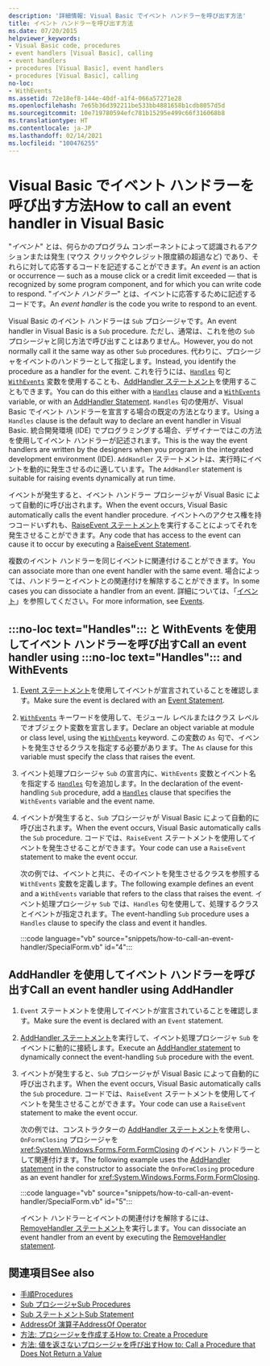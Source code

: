 ```yaml
---
description: '詳細情報: Visual Basic でイベント ハンドラーを呼び出す方法'
title: イベント ハンドラーを呼び出す方法
ms.date: 07/20/2015
helpviewer_keywords:
- Visual Basic code, procedures
- event handlers [Visual Basic], calling
- event handlers
- procedures [Visual Basic], event handlers
- procedures [Visual Basic], calling
no-loc:
- WithEvents
ms.assetid: 72e18ef8-144e-40df-a1f4-066a57271e28
ms.openlocfilehash: 7e65b36d392211be533bb4881658b1cdb8057d5d
ms.sourcegitcommit: 10e719780594efc781b15295e499c66f316068b8
ms.translationtype: HT
ms.contentlocale: ja-JP
ms.lasthandoff: 02/14/2021
ms.locfileid: "100476255"
---
```

# <a name="how-to-call-an-event-handler-in-visual-basic"></a><span data-ttu-id="ddd04-103">Visual Basic でイベント ハンドラーを呼び出す方法</span><span class="sxs-lookup"><span data-stu-id="ddd04-103">How to call an event handler in Visual Basic</span></span>

<span data-ttu-id="ddd04-104">"*イベント*" とは、何らかのプログラム コンポーネントによって認識されるアクションまたは発生 (マウス クリックやクレジット限度額の超過など) であり、それらに対して応答するコードを記述することができます。</span><span class="sxs-lookup"><span data-stu-id="ddd04-104">An *event* is an action or occurrence — such as a mouse click or a credit limit exceeded — that is recognized by some program component, and for which you can write code to respond.</span></span> <span data-ttu-id="ddd04-105">"*イベント ハンドラー*" とは、イベントに応答するために記述するコードです。</span><span class="sxs-lookup"><span data-stu-id="ddd04-105">An *event handler* is the code you write to respond to an event.</span></span>

<span data-ttu-id="ddd04-106">Visual Basic のイベント ハンドラーは `Sub` プロシージャです。</span><span class="sxs-lookup"><span data-stu-id="ddd04-106">An event handler in Visual Basic is a `Sub` procedure.</span></span> <span data-ttu-id="ddd04-107">ただし、通常は、これを他の `Sub` プロシージャと同じ方法で呼び出すことはありません。</span><span class="sxs-lookup"><span data-stu-id="ddd04-107">However, you do not normally call it the same way as other `Sub` procedures.</span></span> <span data-ttu-id="ddd04-108">代わりに、プロシージャをイベントのハンドラーとして指定します。</span><span class="sxs-lookup"><span data-stu-id="ddd04-108">Instead, you identify the procedure as a handler for the event.</span></span> <span data-ttu-id="ddd04-109">これを行うには、[`Handles`](../../../language-reference/statements/handles-clause.md) 句と [`WithEvents`](../../../language-reference/modifiers/withevents.md) 変数を使用することも、[AddHandler ステートメント](../../../language-reference/statements/addhandler-statement.md)を使用することもできます。</span><span class="sxs-lookup"><span data-stu-id="ddd04-109">You can do this either with a [`Handles`](../../../language-reference/statements/handles-clause.md) clause and a [`WithEvents`](../../../language-reference/modifiers/withevents.md) variable, or with an [AddHandler Statement](../../../language-reference/statements/addhandler-statement.md).</span></span> <span data-ttu-id="ddd04-110">`Handles` 句の使用が、Visual Basic でイベント ハンドラーを宣言する場合の既定の方法となります。</span><span class="sxs-lookup"><span data-stu-id="ddd04-110">Using a `Handles` clause is the default way to declare an event handler in Visual Basic.</span></span> <span data-ttu-id="ddd04-111">統合開発環境 (IDE) でプログラミングする場合、デザイナーではこの方法を使用してイベント ハンドラーが記述されます。</span><span class="sxs-lookup"><span data-stu-id="ddd04-111">This is the way the event handlers are written by the designers when you program in the integrated development environment (IDE).</span></span> <span data-ttu-id="ddd04-112">`AddHandler` ステートメントは、実行時にイベントを動的に発生させるのに適しています。</span><span class="sxs-lookup"><span data-stu-id="ddd04-112">The `AddHandler` statement is suitable for raising events dynamically at run time.</span></span>

<span data-ttu-id="ddd04-113">イベントが発生すると、イベント ハンドラー プロシージャが Visual Basic によって自動的に呼び出されます。</span><span class="sxs-lookup"><span data-stu-id="ddd04-113">When the event occurs, Visual Basic automatically calls the event handler procedure.</span></span> <span data-ttu-id="ddd04-114">イベントへのアクセス権を持つコードいずれも、[RaiseEvent ステートメント](../../../language-reference/statements/raiseevent-statement.md)を実行することによってそれを発生させることができます。</span><span class="sxs-lookup"><span data-stu-id="ddd04-114">Any code that has access to the event can cause it to occur by executing a [RaiseEvent Statement](../../../language-reference/statements/raiseevent-statement.md).</span></span>

<span data-ttu-id="ddd04-115">複数のイベント ハンドラーを同じイベントに関連付けることができます。</span><span class="sxs-lookup"><span data-stu-id="ddd04-115">You can associate more than one event handler with the same event.</span></span> <span data-ttu-id="ddd04-116">場合によっては、ハンドラーとイベントとの関連付けを解除することができます。</span><span class="sxs-lookup"><span data-stu-id="ddd04-116">In some cases you can dissociate a handler from an event.</span></span> <span data-ttu-id="ddd04-117">詳細については、「[イベント](../events/index.md)」を参照してください。</span><span class="sxs-lookup"><span data-stu-id="ddd04-117">For more information, see [Events](../events/index.md).</span></span>

## <a name="call-an-event-handler-using-no-loc-texthandles-and-withevents"></a><span data-ttu-id="ddd04-118">:::no-loc text="Handles"::: と WithEvents を使用してイベント ハンドラーを呼び出す</span><span class="sxs-lookup"><span data-stu-id="ddd04-118">Call an event handler using :::no-loc text="Handles"::: and WithEvents</span></span>

1. <span data-ttu-id="ddd04-119">[Event ステートメント](../../../language-reference/statements/event-statement.md)を使用してイベントが宣言されていることを確認します。</span><span class="sxs-lookup"><span data-stu-id="ddd04-119">Make sure the event is declared with an [Event Statement](../../../language-reference/statements/event-statement.md).</span></span>

2. <span data-ttu-id="ddd04-120">[`WithEvents`](../../../language-reference/modifiers/withevents.md) キーワードを使用して、モジュール レベルまたはクラス レベルでオブジェクト変数を宣言します。</span><span class="sxs-lookup"><span data-stu-id="ddd04-120">Declare an object variable at module or class level, using the [`WithEvents`](../../../language-reference/modifiers/withevents.md) keyword.</span></span> <span data-ttu-id="ddd04-121">この変数の `As` 句で、イベントを発生させるクラスを指定する必要があります。</span><span class="sxs-lookup"><span data-stu-id="ddd04-121">The `As` clause for this variable must specify the class that raises the event.</span></span>

3. <span data-ttu-id="ddd04-122">イベント処理プロシージャ `Sub` の宣言内に、`WithEvents` 変数とイベント名を指定する [`Handles`](../../../language-reference/statements/handles-clause.md) 句を追加します。</span><span class="sxs-lookup"><span data-stu-id="ddd04-122">In the declaration of the event-handling `Sub` procedure, add a [`Handles`](../../../language-reference/statements/handles-clause.md) clause that specifies the `WithEvents` variable and the event name.</span></span>

4. <span data-ttu-id="ddd04-123">イベントが発生すると、`Sub` プロシージャが Visual Basic によって自動的に呼び出されます。</span><span class="sxs-lookup"><span data-stu-id="ddd04-123">When the event occurs, Visual Basic automatically calls the `Sub` procedure.</span></span> <span data-ttu-id="ddd04-124">コードでは、`RaiseEvent` ステートメントを使用してイベントを発生させることができます。</span><span class="sxs-lookup"><span data-stu-id="ddd04-124">Your code can use a `RaiseEvent` statement to make the event occur.</span></span>

    <span data-ttu-id="ddd04-125">次の例では、イベントと共に、そのイベントを発生させるクラスを参照する `WithEvents` 変数を定義します。</span><span class="sxs-lookup"><span data-stu-id="ddd04-125">The following example defines an event and a `WithEvents` variable that refers to the class that raises the event.</span></span> <span data-ttu-id="ddd04-126">イベント処理プロシージャ `Sub` では、`Handles` 句を使用して、処理するクラスとイベントが指定されます。</span><span class="sxs-lookup"><span data-stu-id="ddd04-126">The event-handling `Sub` procedure uses a `Handles` clause to specify the class and event it handles.</span></span>

    :::code language="vb" source="snippets/how-to-call-an-event-handler/SpecialForm.vb" id="4":::

## <a name="call-an-event-handler-using-addhandler"></a><span data-ttu-id="ddd04-127">AddHandler を使用してイベント ハンドラーを呼び出す</span><span class="sxs-lookup"><span data-stu-id="ddd04-127">Call an event handler using AddHandler</span></span>

1. <span data-ttu-id="ddd04-128">`Event` ステートメントを使用してイベントが宣言されていることを確認します。</span><span class="sxs-lookup"><span data-stu-id="ddd04-128">Make sure the event is declared with an `Event` statement.</span></span>

2. <span data-ttu-id="ddd04-129">[AddHandler ステートメント](../../../language-reference/statements/addhandler-statement.md)を実行して、イベント処理プロシージャ `Sub` をイベントに動的に接続します。</span><span class="sxs-lookup"><span data-stu-id="ddd04-129">Execute an [AddHandler statement](../../../language-reference/statements/addhandler-statement.md) to dynamically connect the event-handling `Sub` procedure with the event.</span></span>

3. <span data-ttu-id="ddd04-130">イベントが発生すると、`Sub` プロシージャが Visual Basic によって自動的に呼び出されます。</span><span class="sxs-lookup"><span data-stu-id="ddd04-130">When the event occurs, Visual Basic automatically calls the `Sub` procedure.</span></span> <span data-ttu-id="ddd04-131">コードでは、`RaiseEvent` ステートメントを使用してイベントを発生させることができます。</span><span class="sxs-lookup"><span data-stu-id="ddd04-131">Your code can use a `RaiseEvent` statement to make the event occur.</span></span>

    <span data-ttu-id="ddd04-132">次の例では、コンストラクターの [AddHandler ステートメント](../../../language-reference/statements/addhandler-statement.md)を使用し、`OnFormClosing` プロシージャを <xref:System.Windows.Forms.Form.FormClosing> のイベント ハンドラーとして関連付けます。</span><span class="sxs-lookup"><span data-stu-id="ddd04-132">The following example uses the [AddHandler statement](../../../language-reference/statements/addhandler-statement.md) in the constructor to associate the `OnFormClosing` procedure as an event handler for <xref:System.Windows.Forms.Form.FormClosing>.</span></span>

    :::code language="vb" source="snippets/how-to-call-an-event-handler/SpecialForm.vb" id="5":::

    <span data-ttu-id="ddd04-133">イベント ハンドラーとイベントの関連付けを解除するには、[RemoveHandler ステートメント](../../../language-reference/statements/removehandler-statement.md)を実行します。</span><span class="sxs-lookup"><span data-stu-id="ddd04-133">You can dissociate an event handler from an event by executing the [RemoveHandler statement](../../../language-reference/statements/removehandler-statement.md).</span></span>

## <a name="see-also"></a><span data-ttu-id="ddd04-134">関連項目</span><span class="sxs-lookup"><span data-stu-id="ddd04-134">See also</span></span>

- [<span data-ttu-id="ddd04-135">手順</span><span class="sxs-lookup"><span data-stu-id="ddd04-135">Procedures</span></span>](index.md)
- [<span data-ttu-id="ddd04-136">Sub プロシージャ</span><span class="sxs-lookup"><span data-stu-id="ddd04-136">Sub Procedures</span></span>](sub-procedures.md)
- [<span data-ttu-id="ddd04-137">Sub ステートメント</span><span class="sxs-lookup"><span data-stu-id="ddd04-137">Sub Statement</span></span>](../../../language-reference/statements/sub-statement.md)
- [<span data-ttu-id="ddd04-138">AddressOf 演算子</span><span class="sxs-lookup"><span data-stu-id="ddd04-138">AddressOf Operator</span></span>](../../../language-reference/operators/addressof-operator.md)
- [<span data-ttu-id="ddd04-139">方法: プロシージャを作成する</span><span class="sxs-lookup"><span data-stu-id="ddd04-139">How to: Create a Procedure</span></span>](how-to-create-a-procedure.md)
- [<span data-ttu-id="ddd04-140">方法: 値を返さないプロシージャを呼び出す</span><span class="sxs-lookup"><span data-stu-id="ddd04-140">How to: Call a Procedure that Does Not Return a Value</span></span>](how-to-call-a-procedure-that-does-not-return-a-value.md)
